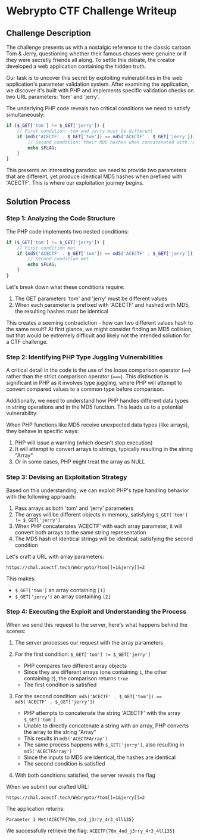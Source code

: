 # Webrypto CTF Challenge Writeup

## Challenge Description

The challenge presents us with a nostalgic reference to the classic cartoon Tom & Jerry, questioning whether their famous chases were genuine or if they were secretly friends all along. To settle this debate, the creator developed a web application containing the hidden truth.

Our task is to uncover this secret by exploiting vulnerabilities in the web application's parameter validation system. After examining the application, we discover it's built with PHP and implements specific validation checks on two URL parameters: 'tom' and 'jerry'.

The underlying PHP code reveals two critical conditions we need to satisfy simultaneously:
```php
if ($_GET['tom'] != $_GET['jerry']) {
    // First condition: tom and jerry must be different
    if (md5('ACECTF' . $_GET['tom']) == md5('ACECTF' . $_GET['jerry'])) {
        // Second condition: their MD5 hashes when concatenated with 'ACECTF' must be equal
        echo $FLAG;
    }
}
```

This presents an interesting paradox: we need to provide two parameters that are different, yet produce identical MD5 hashes when prefixed with 'ACECTF'. This is where our exploitation journey begins.

## Solution Process

### Step 1: Analyzing the Code Structure

The PHP code implements two nested conditions:
```php
if ($_GET['tom'] != $_GET['jerry']) {
    // First condition met
    if (md5('ACECTF' . $_GET['tom']) == md5('ACECTF' . $_GET['jerry'])) {
        // Second condition met
        echo $FLAG;
    }
}
```

Let's break down what these conditions require:
1. The GET parameters 'tom' and 'jerry' must be different values
2. When each parameter is prefixed with 'ACECTF' and hashed with MD5, the resulting hashes must be identical

This creates a seeming contradiction - how can two different values hash to the same result? At first glance, we might consider finding an MD5 collision, but that would be extremely difficult and likely not the intended solution for a CTF challenge.

### Step 2: Identifying PHP Type Juggling Vulnerabilities

A critical detail in the code is the use of the loose comparison operator (`==`) rather than the strict comparison operator (`===`). This distinction is significant in PHP as it involves type juggling, where PHP will attempt to convert compared values to a common type before comparison.

Additionally, we need to understand how PHP handles different data types in string operations and in the MD5 function. This leads us to a potential vulnerability:

When PHP functions like MD5 receive unexpected data types (like arrays), they behave in specific ways:
1. PHP will issue a warning (which doesn't stop execution)
2. It will attempt to convert arrays to strings, typically resulting in the string "Array"
3. Or in some cases, PHP might treat the array as NULL

### Step 3: Devising an Exploitation Strategy

Based on this understanding, we can exploit PHP's type handling behavior with the following approach:

1. Pass arrays as both 'tom' and 'jerry' parameters
2. The arrays will be different objects in memory, satisfying `$_GET['tom'] != $_GET['jerry']`
3. When PHP concatenates 'ACECTF' with each array parameter, it will convert both arrays to the same string representation
4. The MD5 hash of identical strings will be identical, satisfying the second condition

Let's craft a URL with array parameters:
```
https://chal.acectf.tech/Webrypto/?tom[]=1&jerry[]=2
```

This makes:
- `$_GET['tom']` an array containing `[1]`
- `$_GET['jerry']` an array containing `[2]`

### Step 4: Executing the Exploit and Understanding the Process

When we send this request to the server, here's what happens behind the scenes:

1. The server processes our request with the array parameters
2. For the first condition: `$_GET['tom'] != $_GET['jerry']`
   - PHP compares two different array objects
   - Since they are different arrays (one containing `1`, the other containing `2`), the comparison returns `true`
   - The first condition is satisfied

3. For the second condition: `md5('ACECTF' . $_GET['tom']) == md5('ACECTF' . $_GET['jerry'])`
   - PHP attempts to concatenate the string 'ACECTF' with the array `$_GET['tom']`
   - Unable to directly concatenate a string with an array, PHP converts the array to the string "Array"
   - This results in `md5('ACECTFArray')`
   - The same process happens with `$_GET['jerry']`, also resulting in `md5('ACECTFArray')`
   - Since the inputs to MD5 are identical, the hashes are identical
   - The second condition is satisfied

4. With both conditions satisfied, the server reveals the flag

When we submit our crafted URL:
```
https://chal.acectf.tech/Webrypto/?tom[]=1&jerry[]=2
```

The application returns:
```
Parameter 1 Met!ACECTF{70m_4nd_j3rry_4r3_4ll135}
```

We successfully retrieve the flag: `ACECTF{70m_4nd_j3rry_4r3_4ll135}`
